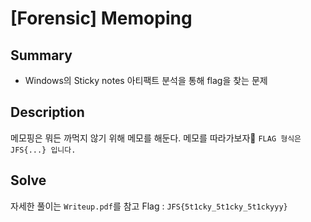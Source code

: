 # [Forensic] Memoping
## Summary
* Windows의 Sticky notes 아티팩트 분석을 통해 flag을 찾는 문제

## Description
메모핑은 뭐든 까먹지 않기 위해 메모를 해둔다. 메모를 따라가보자👀
`FLAG 형식은 JFS{...} 입니다.`

## Solve
자세한 풀이는 `Writeup.pdf`를 참고 Flag : `JFS{5t1cky_5t1cky_5t1ckyyy}`
